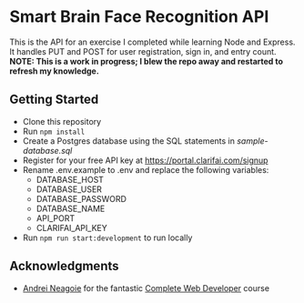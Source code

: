 # Smart Brain Face Recognition API
This is the API for an exercise I completed while learning Node and Express. It handles PUT and POST for user registration, sign in, and entry count.
__NOTE: This is a work in progress; I blew the repo away and restarted to refresh my knowledge.__

## Getting Started

* Clone this repository
* Run `npm install`
* Create a Postgres database using the SQL statements in _sample-database.sql_
* Register for your free API key at https://portal.clarifai.com/signup
* Rename .env.example to .env and replace the following variables:	
	* DATABASE_HOST
	* DATABASE_USER
	* DATABASE_PASSWORD
	* DATABASE_NAME
	* API_PORT
	* CLARIFAI_API_KEY
* Run `npm run start:development` to run locally

## Acknowledgments

* [Andrei Neagoie](https://github.com/aneagoie) for the fantastic [Complete Web Developer](https://www.udemy.com/the-complete-web-developer-zero-to-mastery) course